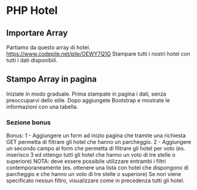 # PHP Hotel

## Importare Array

Partiamo da questo array di hotel. https://www.codepile.net/pile/OEWY7Q1G
Stampare tutti i nostri hotel con tutti i dati disponibili.

## Stampo Array in pagina

Iniziate in modo graduale.
Prima stampate in pagina i dati, senza preoccuparvi dello stile.
Dopo aggiungete Bootstrap e mostrate le informazioni con una tabella.

### Sezione bonus

Bonus:
1 - Aggiungere un form ad inizio pagina che tramite una richiesta GET permetta di filtrare gli hotel che hanno un parcheggio.
2 - Aggiungere un secondo campo al form che permetta di filtrare gli hotel per voto (es. inserisco 3 ed ottengo tutti gli hotel che hanno un voto di tre stelle o superiore)
NOTA: deve essere possibile utilizzare entrambi i filtri contemporaneamente (es. ottenere una lista con hotel che dispongono di parcheggio e che hanno un voto di tre stelle o superiore)
Se non viene specificato nessun filtro, visualizzare come in precedenza tutti gli hotel.
